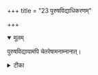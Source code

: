 +++
title = "23 पुरुषविद्याधिकरणम्"

+++


<details open><summary>मूलम्</summary>

पुरुषविद्यायामपि चेतरेषामनाम्नानात्।
</details>



<details><summary>टीका</summary>

छान्दोग्ये पुरुषविद्या तैत्तिरीयाद्विभिद्यते । इतरेषां गुणानां च ह्यनाम्नानात् फलस्य च ॥ [378]
</details>

